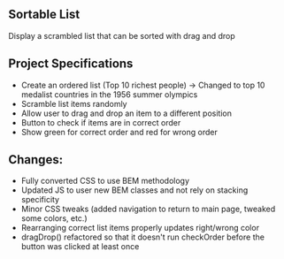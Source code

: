 ## Sortable List

Display a scrambled list that can be sorted with drag and drop

## Project Specifications

- Create an ordered list (Top 10 richest people) -> Changed to top 10 medalist countries in the 1956 summer olympics
- Scramble list items randomly
- Allow user to drag and drop an item to a different position
- Button to check if items are in correct order
- Show green for correct order and red for wrong order

## Changes:
- Fully converted CSS to use BEM methodology
- Updated JS to user new BEM classes and not rely on stacking specificity
- Minor CSS tweaks (added navigation to return to main page, tweaked some colors, etc.)
- Rearranging correct list items properly updates right/wrong color
- dragDrop() refactored so that it doesn't run checkOrder before the button was clicked at least once
